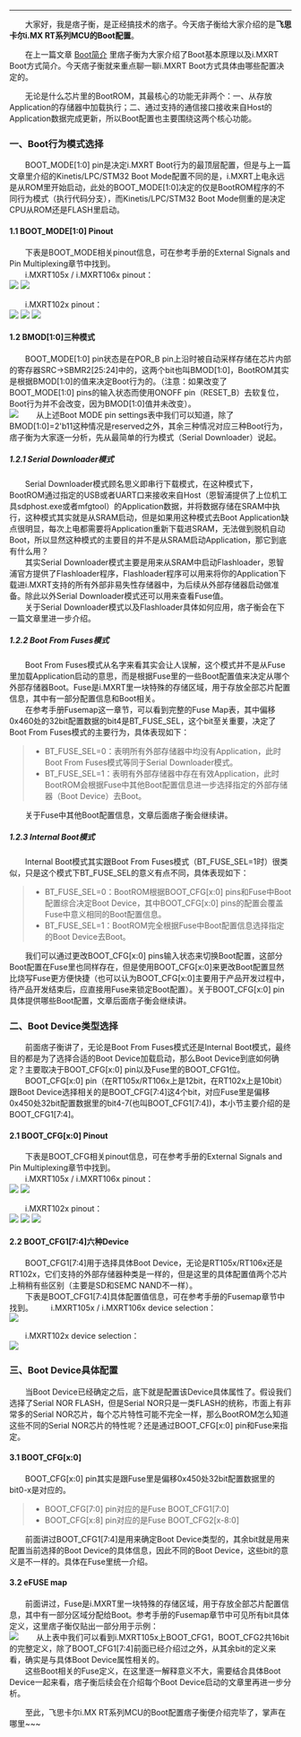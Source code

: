 ----
　　大家好，我是痞子衡，是正经搞技术的痞子。今天痞子衡给大家介绍的是**飞思卡尔i.MX RT系列MCU的Boot配置**。  

　　在上一篇文章 [Boot简介](http://www.cnblogs.com/henjay724/p/9031655.html) 里痞子衡为大家介绍了Boot基本原理以及i.MXRT Boot方式简介。今天痞子衡就来重点聊一聊i.MXRT Boot方式具体由哪些配置决定的。  

　　无论是什么芯片里的BootROM，其最核心的功能无非两个：一、从存放Application的存储器中加载执行；二、通过支持的通信接口接收来自Host的Application数据完成更新，所以Boot配置也主要围绕这两个核心功能。  

### 一、Boot行为模式选择
　　BOOT_MODE[1:0] pin是决定i.MXRT Boot行为的最顶层配置，但是与上一篇文章里介绍的Kinetis/LPC/STM32 Boot Mode配置不同的是，i.MXRT上电永远是从ROM里开始启动，此处的BOOT_MODE[1:0]决定的仅是BootROM程序的不同行为模式（执行代码分支），而Kinetis/LPC/STM32 Boot Mode侧重的是决定CPU从ROM还是FLASH里启动。  
#### 1.1 BOOT_MODE[1:0] Pinout
　　下表是BOOT_MODE相关pinout信息，可在参考手册的External Signals and Pin Multiplexing章节中找到。  
　　i.MXRT105x / i.MXRT106x pinout：  
<img src="http://odox9r8vg.bkt.clouddn.com/image/cnblogs/i.MXRT_Boot_PinMuxIndex.PNG" style="zoom:100%" />
<img src="http://odox9r8vg.bkt.clouddn.com/image/cnblogs/i.MXRT_Boot_PinMuxSRC_1050.PNG" style="zoom:100%" />

　　i.MXRT102x pinout：  
<img src="http://odox9r8vg.bkt.clouddn.com/image/cnblogs/i.MXRT_Boot_PinMuxIndex.PNG" style="zoom:100%" />
<img src="http://odox9r8vg.bkt.clouddn.com/image/cnblogs/i.MXRT_Boot_PinMuxSRC_1020.PNG" style="zoom:100%" />
<img src="http://odox9r8vg.bkt.clouddn.com/image/cnblogs/i.MXRT_Boot_PinMuxSRC_1020_1.PNG" style="zoom:100%" />

#### 1.2 BMOD[1:0]三种模式
　　BOOT_MODE[1:0] pin状态是在POR_B pin上沿时被自动采样存储在芯片内部的寄存器SRC->SBMR2[25:24]中的，这两个bit也叫BMOD[1:0]，BootROM其实是根据BMOD[1:0]的值来决定Boot行为的。（注意：如果改变了BOOT_MODE[1:0] pins的输入状态而使用ONOFF pin（RESET_B）去软复位，Boot行为并不会改变，因为BMOD[1:0]值并未改变）。  
<img src="http://odox9r8vg.bkt.clouddn.com/i.MXRT_Boot_BOOT_MODE_pins_setting.PNG" style="zoom:100%" />
　　从上述Boot MODE pin settings表中我们可以知道，除了BMOD[1:0]=2'b11这种情况是reserved之外，其余三种情况对应三种Boot行为，痞子衡为大家逐一分析，先从最简单的行为模式（Serial Downloader）说起。  

##### 1.2.1 Serial Downloader模式
　　Serial Downloader模式顾名思义即串行下载模式，在这种模式下，BootROM通过指定的USB或者UART口来接收来自Host（恩智浦提供了上位机工具sdphost.exe或者mfgtool）的Application数据，并将数据存储在SRAM中执行，这种模式其实就是从SRAM启动，但是如果用这种模式去Boot Application缺点很明显，每次上电都需要将Application重新下载进SRAM，无法做到脱机自动Boot，所以显然这种模式的主要目的并不是从SRAM启动Application，那它到底有什么用？  
　　其实Serial Downloader模式主要是用来从SRAM中启动Flashloader，恩智浦官方提供了Flashloader程序，Flashloader程序可以用来将你的Application下载进i.MXRT支持的所有外部非易失性存储器中，为后续从外部存储器启动做准备。除此以外Serial Downloader模式还可以用来查看Fuse值。  
　　关于Serial Downloader模式以及Flashloader具体如何应用，痞子衡会在下一篇文章里进一步介绍。  

##### 1.2.2 Boot From Fuses模式
　　Boot From Fuses模式从名字来看其实会让人误解，这个模式并不是从Fuse里加载Application启动的意思，而是根据Fuse里的一些Boot配置值来决定从哪个外部存储器Boot。Fuse是i.MXRT里一块特殊的存储区域，用于存放全部芯片配置信息，其中有一部分配置信息和Boot相关。  
　　在参考手册Fusemap这一章节，可以看到完整的Fuse Map表，其中偏移0x460处的32bit配置数据的bit4是BT_FUSE_SEL，这个bit至关重要，决定了Boot From Fuses模式的主要行为，具体表现如下：  
> * BT_FUSE_SEL=0：表明所有外部存储器中均没有Application，此时Boot From Fuses模式等同于Serial Downloader模式。
> * BT_FUSE_SEL=1：表明有外部存储器中存在有效Application，此时BootROM会根据Fuse中其他Boot配置信息进一步选择指定的外部存储器（Boot Device）去Boot。

　　关于Fuse中其他Boot配置信息，文章后面痞子衡会继续讲。  

##### 1.2.3 Internal Boot模式
　　Internal Boot模式其实跟Boot From Fuses模式（BT_FUSE_SEL=1时）很类似，只是这个模式下BT_FUSE_SEL的意义有点不同，具体表现如下：  
> * BT_FUSE_SEL=0：BootROM根据BOOT_CFG[x:0] pins和Fuse中Boot配置综合决定Boot Device，其中BOOT_CFG[x:0] pins的配置会覆盖Fuse中意义相同的Boot配置信息。
> * BT_FUSE_SEL=1：BootROM完全根据Fuse中Boot配置信息选择指定的Boot Device去Boot。

　　我们可以通过更改BOOT_CFG[x:0] pins输入状态来切换Boot配置，这部分Boot配置在Fuse里也同样存在，但是使用BOOT_CFG[x:0]来更改Boot配置显然比烧写Fuse更方便快捷（也可以认为BOOT_CFG[x:0]主要用于产品开发过程中，待产品开发结束后，应直接用Fuse来锁定Boot配置）。关于BOOT_CFG[x:0] pin具体提供哪些Boot配置，文章后面痞子衡会继续讲。  

### 二、Boot Device类型选择
　　前面痞子衡讲了，无论是Boot From Fuses模式还是Internal Boot模式，最终目的都是为了选择合适的Boot Device加载启动，那么Boot Device到底如何确定？主要取决于BOOT_CFG[x:0] pin以及Fuse里的BOOT_CFG1位。  
　　BOOT_CFG[x:0] pin（在RT105x/RT106x上是12bit，在RT102x上是10bit）跟Boot Device选择相关的是BOOT_CFG[7:4]这4个bit，对应Fuse里是偏移0x450处32bit配置数据里的bit4-7(也叫BOOT_CFG1[7:4])，本小节主要介绍的是BOOT_CFG1[7:4]。  
#### 2.1 BOOT_CFG[x:0] Pinout
　　下表是BOOT_CFG相关pinout信息，可在参考手册的External Signals and Pin Multiplexing章节中找到。  
　　i.MXRT105x / i.MXRT106x pinout：  
<img src="http://odox9r8vg.bkt.clouddn.com/image/cnblogs/i.MXRT_Boot_PinMuxIndex.PNG" style="zoom:100%" />
<img src="http://odox9r8vg.bkt.clouddn.com/image/cnblogs/i.MXRT_Boot_PinMuxSRC_1050_1.PNG" style="zoom:100%" />

　　i.MXRT102x pinout：  
<img src="http://odox9r8vg.bkt.clouddn.com/image/cnblogs/i.MXRT_Boot_PinMuxIndex.PNG" style="zoom:100%" />
<img src="http://odox9r8vg.bkt.clouddn.com/image/cnblogs/i.MXRT_Boot_PinMuxSRC_1020_2.PNG" style="zoom:100%" />
<img src="http://odox9r8vg.bkt.clouddn.com/image/cnblogs/i.MXRT_Boot_PinMuxSRC_1020_3.PNG" style="zoom:100%" />

#### 2.2 BOOT_CFG1[7:4]六种Device
　　BOOT_CFG1[7:4]用于选择具体Boot Device，无论是RT105x/RT106x还是RT102x，它们支持的外部存储器种类是一样的，但是这里的具体配置值两个芯片上稍稍有些区别（主要是SD和SEMC NAND不一样）。  
　　下表是BOOT_CFG1[7:4]具体配置值信息，可在参考手册的Fusemap章节中找到。
　　i.MXRT105x / i.MXRT106x device selection：  
<img src="http://odox9r8vg.bkt.clouddn.com/image/cnblogs/i.MXRT_Boot_BOOTCFG1_1050.PNG" style="zoom:100%" />

　　i.MXRT102x device selection：  
<img src="http://odox9r8vg.bkt.clouddn.com/image/cnblogs/i.MXRT_Boot_BOOTCFG1_1020.PNG" style="zoom:100%" />

### 三、Boot Device具体配置
　　当Boot Device已经确定之后，底下就是配置该Device具体属性了。假设我们选择了Serial NOR FLASH，但是Serial NOR只是一类FLASH的统称，市面上有非常多的Serial NOR芯片，每个芯片特性可能不完全一样，那么BootROM怎么知道这些不同的Serial NOR芯片的特性呢？还是通过BOOT_CFG[x:0] pin和Fuse来指定。  

#### 3.1 BOOT_CFG[x:0]
　　BOOT_CFG[x:0] pin其实是跟Fuse里是偏移0x450处32bit配置数据里的bit0-x是对应的。  
> * BOOT_CFG[7:0] pin对应的是Fuse BOOT_CFG1[7:0]
> * BOOT_CFG[x:8] pin对应的是Fuse BOOT_CFG2[x-8:0]

　　前面讲过BOOT_CFG1[7:4]是用来确定Boot Device类型的，其余bit就是用来配置当前选择的Boot Device的具体信息，因此不同的Boot Device，这些bit的意义是不一样的。具体在Fuse里统一介绍。  

#### 3.2 eFUSE map
　　前面讲过，Fuse是i.MXRT里一块特殊的存储区域，用于存放全部芯片配置信息，其中有一部分区域分配给Boot。参考手册的Fusemap章节中可见所有bit具体定义，这里痞子衡仅贴出一部分用于示例：  
<img src="http://odox9r8vg.bkt.clouddn.com/image/cnblogs/i.MXRT_Boot_Fusemap_1050.PNG" style="zoom:100%" />
　　从上表中我们可以看到i.MXRT105x上BOOT_CFG1，BOOT_CFG2共16bit的完整定义，除了BOOT_CFG1[7:4]前面已经介绍过之外，从其余bit的定义来看，确实是与具体Boot Device属性相关的。  
　　这些Boot相关的Fuse定义，在这里逐一解释意义不大，需要结合具体Boot Device一起来看，痞子衡后续会在介绍每个Boot Device启动的文章里再进一步分析。  

　　至此，飞思卡尔i.MX RT系列MCU的Boot配置痞子衡便介绍完毕了，掌声在哪里~~~ 

